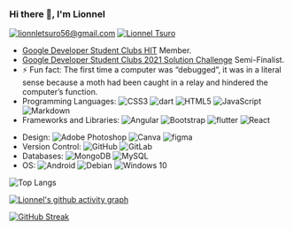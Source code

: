 ### Hi there 👋, I'm Lionnel

<a href="mailto:lionneltsuro56@gmail.com">![lionnletsuro56@gmail.com](https://img.shields.io/badge/Gmail-D14836?style=plastic&logo=gmail&logoColor=white)</a>   <a href="https://www.linkedin.com/in/lionnel-tsuro/">![Lionnel Tsuro](https://img.shields.io/badge/LinkedIn-0077B5?style=plastic&logo=linkedin&logoColor=white)</a>    

<!-- <img alt="Twitter" src="https://img.shields.io/badge/<handle>-%231DA1F2.svg?&style=for-the-badge&logo=Twitter&logoColor=white"/> -->


<!--
**LionnelT/LionnelT** is a ✨ _special_ ✨ repository because its `README.md` (this file) appears on your GitHub profile.

Here are some ideas to get you started:
-->
<!-- -  I’m currently working on [Confidant](https://confidant-zw.web.app/) -->
<!-- - I’m a Computer Science Undergrad at Harare Institute of Technology.-->
- [Google Developer Student Clubs HIT](https://dsc.community.dev/harare-institute-of-technology/) Member.
- [Google Developer Student Clubs 2021 Solution Challenge](https://developers.google.com/community/dsc-solution-challenge) Semi-Finalist. 
- ⚡ Fun fact: The first time a computer was “debugged”, it was in a literal sense because a moth had been caught in a relay and hindered the computer’s function.
- Programming Languages:  <img alt="CSS3" src="https://img.shields.io/badge/css3-%231572B6.svg?&style=plastic&logo=css3&logoColor=white"/> <img alt="dart" src="https://img.shields.io/badge/dart-%230175C2.svg?style=plastic&logo=dart&logoColor=white"> <img alt="HTML5" src="https://img.shields.io/badge/html5-%23E34F26.svg?&style=plastic&logo=html5&logoColor=white"/>  <img alt="JavaScript" src="https://img.shields.io/badge/javascript-%23323330.svg?&style=plastic&logo=javascript&logoColor=%23F7DF1E"/>  <img alt="Markdown" src="https://img.shields.io/badge/markdown-%23000000.svg?&style=plastic&logo=markdown&logoColor=white"/>  
- Frameworks and Libraries: <img alt="Angular" src="https://img.shields.io/badge/angular-%23DD0031.svg?style=plastic&logo=angular&logoColor=white"/> <img alt="Bootstrap" src="https://img.shields.io/badge/bootstrap-%23563D7C.svg?&style=plastic&logo=bootstrap&logoColor=white"/> <img alt="flutter" src="https://img.shields.io/badge/Flutter-%2302569B.svg?style=plastic&logo=Flutter&logoColor=white" > <img alt="React" src="https://img.shields.io/badge/react-%2320232a.svg?&style=plastic&logo=react&logoColor=%2361DAFB"/> 
<!-- - [![Frontend:](https://skillicons.dev/icons?i=angular,css,flutter,html,css,wasm)](https://skillicons.dev) -->
- Design: 	<img alt="Adobe Photoshop" src="https://img.shields.io/badge/adobephotoshop-%2331A8FF.svg?&style=plastic&logo=adobephotoshop&logoColor=white"/> <img alt="Canva" src="https://img.shields.io/badge/Canva-%2300C4CC.svg?&style=plastic&logo=Canva&logoColor=white"/> <img alt="figma" src="https://img.shields.io/badge/figma-%23F24E1E.svg?style=plastic&logo=figma&logoColor=white"/>
- Version Control: <img alt="GitHub" src="https://img.shields.io/badge/github-%23121011.svg?&style=plastic&logo=github&logoColor=white"/> <img alt="GitLab" src="https://img.shields.io/badge/gitlab-%23181717.svg?style=plastic&logo=gitlab&logoColor=white"/>
- Databases: 	<img alt="MongoDB" src ="https://img.shields.io/badge/MongoDB-%234ea94b.svg?&style=plastice&logo=mongodb&logoColor=white"/>	<img alt="MySQL" src="https://img.shields.io/badge/mysql-%2300f.svg?&style=plastic&logo=mysql&logoColor=white"/>
- OS: <img alt="Android" src="https://img.shields.io/badge/Android-3DDC84?style=plastic&logo=android&logoColor=white" /> <img alt="Debian" src="https://img.shields.io/badge/Debian-D70A53?style=plastic&logo=debian&logoColor=white" /> <img alt="Windows 10" src="https://img.shields.io/badge/Windows-0078D6?style=plastic&logo=windows&logoColor=white" />


 ![Top Langs](https://github-readme-stats.vercel.app/api/top-langs/?username=LionnelT) 

[![Lionnel's github activity graph](https://github-readme-activity-graph.vercel.app/graph?username=LionnelT&theme=react-dark)](https://github.com/ashutosh00710/github-readme-activity-graph)

<!-- ![Anurag's GitHub stats](https://github-readme-stats.vercel.app/api?username=LionnelT&show_icons=true&theme=radical) -->



 [![GitHub Streak](https://github-readme-streak-stats.herokuapp.com?user=LionnelT&theme=navy-gear)](https://git.io/streak-stats)

<!--![My GitHub stats](https://github-readme-stats.vercel.app/api?username=LionnelT&theme=outrun&show_icons=true) -->

<!-- ![My wakatime stats](https://github-readme-stats.vercel.app/api/wakatime?username=LionnelT) -->



<!-- - 💬 Ask me about ...
- 😄 Pronouns:

- 🤔 I’m looking for help with ...
-  👯 I’m looking to collaborate on ... -->

